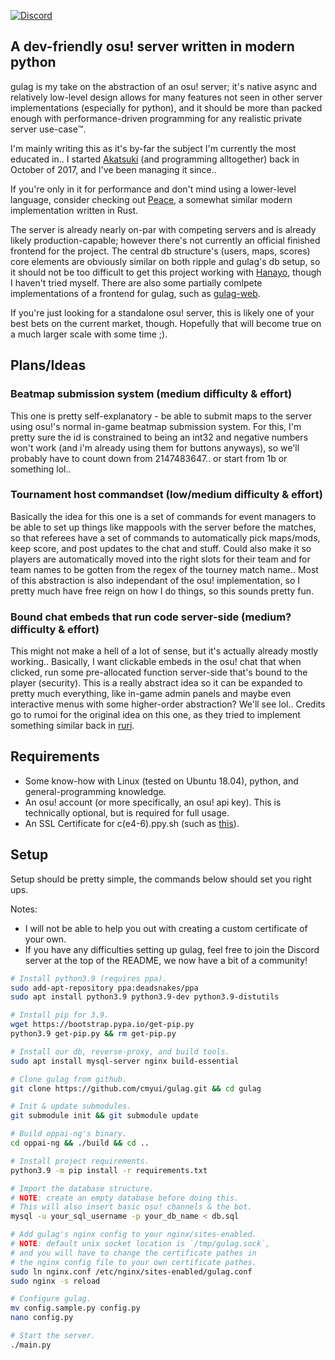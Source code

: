 [![Discord](https://discordapp.com/api/guilds/748687781605408908/widget.png?style=shield)](https://discord.gg/ShEQgUx)

## A dev-friendly osu! server written in modern python

gulag is my take on the abstraction of an osu! server; it's native
async and relatively low-level design allows for many features not seen
in other server implementations (especially for python), and it should
be more than packed enough with performance-driven programming for any
realistic private server use-case™️.

I'm mainly writing this as it's by-far the subject I'm currently the most
educated in.. I started [Akatsuki](https://akatsuki.pw/) (and programming
alltogether) back in October of 2017, and I've been managing it since..

If you're only in it for performance and don't mind using a lower-level
language, consider checking out [Peace](https://github.com/Pure-Peace/Peace),
a somewhat similar modern implementation written in Rust.

The server is already nearly on-par with competing servers and is already likely
production-capable; however there's not currently an official finished frontend
for the project. The central db structure's (users, maps, scores) core elements
are obviously similar on both ripple and gulag's db setup, so it should not be too
difficult to get this project working with [Hanayo](https://github.com/osuripple/hanayo),
though I haven't tried myself. There are also some partially comlpete implementations
of a frontend for gulag, such as [gulag-web](https://github.com/Yo-ru/gulag-web).

If you're just looking for a standalone osu! server, this is likely one of your
best bets on the current market, though. Hopefully that will become true on a
much larger scale with some time ;).

## Plans/Ideas

### Beatmap submission system (medium difficulty & effort)

This one is pretty self-explanatory - be able to submit maps to the server
using osu!'s normal in-game beatmap submission system. For this, I'm pretty
sure the id is constrained to being an int32 and negative numbers won't work
(and i'm already using them for buttons anyways), so we'll probably have to
count down from 2147483647.. or start from 1b or something lol..

### Tournament host commandset (low/medium difficulty & effort)

Basically the idea for this one is a set of commands for event managers to be
able to set up things like mappools with the server before the matches, so that
referees have a set of commands to automatically pick maps/mods, keep score,
and post updates to the chat and stuff. Could also make it so players are
automatically moved into the right slots for their team and for team names to
be gotten from the regex of the tourney match name.. Most of this abstraction
is also independant of the osu! implementation, so I pretty much have free reign
on how I do things, so this sounds pretty fun.

### Bound chat embeds that run code server-side (medium? difficulty & effort)

This might not make a hell of a lot of sense, but it's actually already mostly
working.. Basically, I want clickable embeds in the osu! chat that when clicked,
run some pre-allocated function server-side that's bound to the player (security).
This is a really abstract idea so it can be expanded to pretty much everything,
like in-game admin panels and maybe even interactive menus with some higher-order
abstraction? We'll see lol.. Credits go to rumoi for the original idea on this one,
as they tried to implement something similar back in [ruri](https://github.com/rumoi/ruri).

## Requirements

- Some know-how with Linux (tested on Ubuntu 18.04), python, and general-programming knowledge.
- An osu! account (or more specifically, an osu! api key). This is technically optional, but is required for full usage.
- An SSL Certificate for c(e4-6).ppy.sh (such as [this](https://github.com/osuthailand/ainu-certificate)).

## Setup

Setup should be pretty simple, the commands below should set you right ups.

Notes:

- I will not be able to help you out with creating a custom certificate of your own.
- If you have any difficulties setting up gulag, feel free to join the Discord server at the top of the README, we now have a bit of a community!

```sh
# Install python3.9 (requires ppa).
sudo add-apt-repository ppa:deadsnakes/ppa
sudo apt install python3.9 python3.9-dev python3.9-distutils

# Install pip for 3.9.
wget https://bootstrap.pypa.io/get-pip.py
python3.9 get-pip.py && rm get-pip.py

# Install our db, reverse-proxy, and build tools.
sudo apt install mysql-server nginx build-essential

# Clone gulag from github.
git clone https://github.com/cmyui/gulag.git && cd gulag

# Init & update submodules.
git submodule init && git submodule update

# Build oppai-ng's binary.
cd oppai-ng && ./build && cd ..

# Install project requirements.
python3.9 -m pip install -r requirements.txt

# Import the database structure.
# NOTE: create an empty database before doing this.
# This will also insert basic osu! channels & the bot.
mysql -u your_sql_username -p your_db_name < db.sql

# Add gulag's nginx config to your nginx/sites-enabled.
# NOTE: default unix socket location is `/tmp/gulag.sock`,
# and you will have to change the certificate pathes in
# the nginx config file to your own certificate pathes.
sudo ln nginx.conf /etc/nginx/sites-enabled/gulag.conf
sudo nginx -s reload

# Configure gulag.
mv config.sample.py config.py
nano config.py

# Start the server.
./main.py
```
